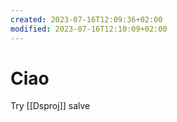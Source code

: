 ```yaml
---
created: 2023-07-16T12:09:36+02:00
modified: 2023-07-16T12:10:09+02:00
---
```


# Ciao

Try [[Dsproj]] salve
